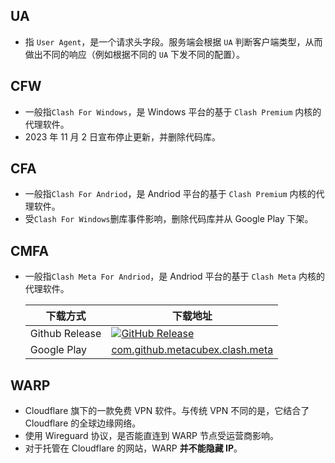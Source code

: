 ## UA

- 指 `User Agent`，是一个请求头字段。服务端会根据 `UA` 判断客户端类型，从而做出不同的响应（例如根据不同的 `UA` 下发不同的配置）。

## CFW

- 一般指`Clash For Windows`，是 Windows 平台的基于 `Clash Premium` 内核的代理软件。
- 2023 年 11 月 2 日宣布停止更新，并删除代码库。

## CFA

- 一般指`Clash For Andriod`，是 Andriod 平台的基于 `Clash Premium` 内核的代理软件。
- 受`Clash For Windows`删库事件影响，删除代码库并从 Google Play 下架。

## CMFA

- 一般指`Clash Meta For Andriod`，是 Andriod 平台的基于 `Clash Meta` 内核的代理软件。

  | 下载方式       | 下载地址                                                                                                                                                                                              |
  | -------------- | ----------------------------------------------------------------------------------------------------------------------------------------------------------------------------------------------------- |
  | Github Release | <a href='https://github.com/MetaCubeX/ClashMetaForAndroid/releases/latest' target="_blank"><img alt="GitHub Release" src="https://img.shields.io/github/v/release/MetaCubeX/ClashMetaForAndroid"></a> |
  | Google Play    | <a href='https://play.google.com/store/apps/details?id=com.github.metacubex.clash.meta' target="_blank">com.github.metacubex.clash.meta</a>                                                           |

## WARP

- Cloudflare 旗下的一款免费 VPN 软件。与传统 VPN 不同的是，它结合了 Cloudflare 的全球边缘网络。
- 使用 Wireguard 协议，是否能直连到 WARP 节点受运营商影响。
- 对于托管在 Cloudflare 的网站，WARP **并不能隐藏 IP**。
